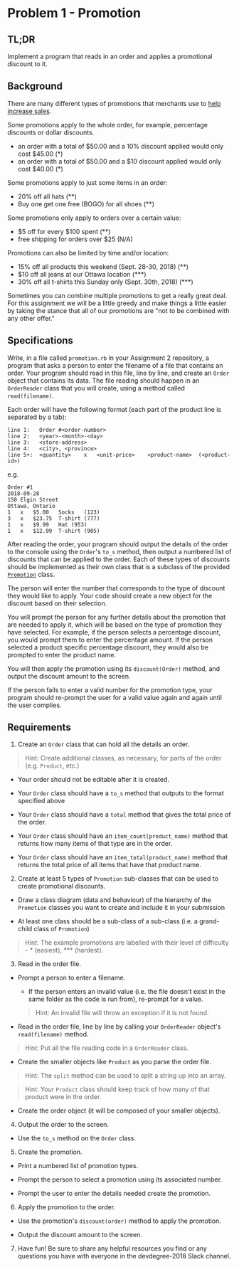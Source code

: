 # Problem 1 - Promotion

## TL;DR

Implement a program that reads in an order and applies a promotional discount to it.

## Background

There are many different types of promotions that merchants use to [help increase sales](https://www.shopify.ca/blog/15514000-14-ways-to-use-offers-coupons-discounts-and-deals-to-drive-revenue-and-customer-loyalty).

Some promotions apply to the whole order, for example, percentage discounts or dollar discounts.

* an order with a total of $50.00 and a 10% discount applied would only cost $45.00 (*)
* an order with a total of $50.00 and a $10 discount applied would only cost $40.00 (*)

Some promotions apply to just some items in an order:

* 20% off all hats (**)
* Buy one get one free (BOGO) for all shoes (**)

Some promotions only apply to orders over a certain value:

* $5 off for every $100 spent (**)
* free shipping for orders over $25 (N/A)

Promotions can also be limited by time and/or location:

* 15% off all products this weekend (Sept. 28-30, 2018) (**)
* $10 off all jeans at our Ottawa location (***)
* 30% off all t-shirts this Sunday only (Sept. 30th, 2018) (***)

Sometimes you can combine multiple promotions to get a really great deal. For this assignment we will be a little greedy and make things a little easier by taking the stance that all of our promotions are "not to be combined with any other offer."

## Specifications

Write, in a file called `promotion.rb` in your Assignment 2 repository, a program that asks a person to enter the filename of a file that contains an order. Your program should read in this file, line by line, and create an `Order` object that contains its data. The file reading should happen in an `OrderReader` class that you will create, using a method called `read(filename)`.

Each order will have the following format (each part of the product line is separated by a tab):

```
line 1:   Order #<order-number>
line 2:   <year>-<month>-<day>
line 3:   <store-address>
line 4:   <city>, <province>
line 5+:  <quantity>	x	<unit-price>	<product-name>	(<product-id>)
```

e.g.

```
Order #1
2018-09-28
150 Elgin Street
Ottawa, Ontario
1	x	$5.00	Socks	(123)
3	x	$23.75	T-shirt	(777)
1	x	$9.99	Hat	(953)
1	x	$12.99	T-shirt	(905)
```

After reading the order, your program should output the details of the order to the console using the `Order`'s `to_s` method, then output a numbered list of discounts that can be applied to the order. Each of these types of discounts should be implemented as their own class that is a subclass of the provided [`Promotion`](promotion.rb) class.

The person will enter the number that corresponds to the type of discount they would like to apply. Your code should create a new object for the discount based on their selection.

You will prompt the person for any further details about the promotion that are needed to apply it, which will be based on the type of promotion they have selected. For example, if the person selects a percentage discount, you would prompt them to enter the percentage amount. If the person selected a product specific percentage discount, they would also be prompted to enter the product name.

You will then apply the promotion using its `discount(Order)` method, and output the discount amount to the screen.

If the person fails to enter a valid number for the promotion type, your program should re-prompt the user for a valid value again and again until the user complies.

## Requirements

1. Create an `Order` class that can hold all the details an order.

  > Hint: Create additional classes, as necessary, for parts of the order (e.g. `Product`, etc.)

  * Your order should not be editable after it is created.

  * Your `Order` class should have a `to_s` method that outputs to the format specified above

  * Your `Order` class should have a `total` method that gives the total price of the order.

  * Your `Order` class should have an `item_count(product_name)` method that returns how many items of that type are in the order.

  * Your `Order` class should have an `item_total(product_name)` method that returns the total price of all items that have that product name.

2. Create at least 5 types of `Promotion` sub-classes that can be used to create promotional discounts.

  * Draw a class diagram (data and behaviour) of the hierarchy of the `Promotion` classes you want to create and include it in your submission
  
  * At least one class should be a sub-class of a sub-class (i.e. a grand-child class of `Promotion`)

  > Hint: The example promotions are labelled with their level of difficulty - * (easiest), *** (hardest).

3. Read in the order file.

  * Prompt a person to enter a filename.

    * If the person enters an invalid value (i.e. the file doesn't exist in the same folder as the code is run from), re-prompt for a value.

    > Hint: An invalid file will throw an exception if it is not found.

  * Read in the order file, line by line by calling your `OrderReader` object's `read(filename)` method.

  > Hint: Put all the file reading code in a `OrderReader` class.

  * Create the smaller objects like `Product` as you parse the order file.

  > Hint: The `split` method can be used to split a string up into an array.

  > Hint: Your `Product` class should keep track of how many of that product were in the order.
  
  * Create the order object (it will be composed of your smaller objects).

4. Output the order to the screen.

  * Use the `to_s` method on the `Order` class.

5. Create the promotion.

  * Print a numbered list of promotion types.

  * Prompt the person to select a promotion using its associated number.

  * Prompt the user to enter the details needed create the promotion.

6. Apply the promotion to the order.

  * Use the promotion's `discount(order)` method to apply the promotion.

  * Output the discount amount to the screen.

7. Have fun! Be sure to share any helpful resources you find or any questions you have with everyone in the devdegree-2018 Slack channel.
